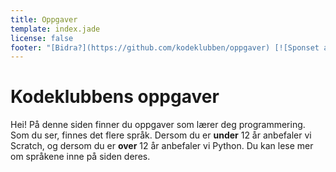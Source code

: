 ```yaml
---
title: Oppgaver
template: index.jade
license: false
footer: "[Bidra?](https://github.com/kodeklubben/oppgaver) [![Sponset av Sparebank1 Midt-Norge](smn.jpg) ![Sponset av ibok](ibok.jpg)](http://www.kidsakoder.no/2015/07/03/kodeklubben-trondheim-utvikler-materiell-i-sommer/) [kidsakoder.no](http://www.kidsakoder.no/) [Last ned alle kurs som zip-fil](https://github.com/kodeklubben/kodeklubben.github.io/archive/master.zip)"
---
```


# Kodeklubbens oppgaver
Hei! På denne siden finner du oppgaver som lærer deg programmering. Som du ser,
finnes det flere språk. Dersom du er **under** 12 år anbefaler vi Scratch, og
dersom du er **over** 12 år anbefaler vi Python. Du kan lese mer om språkene
inne på siden deres.
